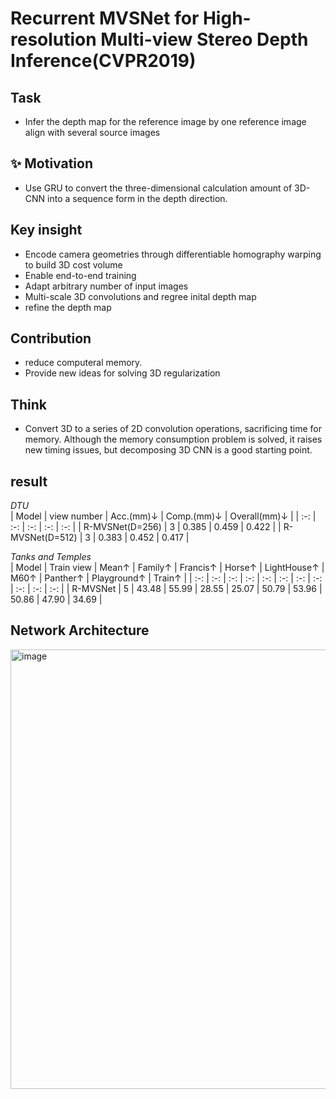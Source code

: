 # Recurrent MVSNet for High-resolution Multi-view Stereo Depth Inference(CVPR2019)

## Task
- Infer the depth map for the reference image by one reference image align with several source images
## :sparkles: Motivation
- Use GRU to convert the three-dimensional calculation amount of 3D-CNN into a sequence form in the depth direction.
## Key insight
- Encode camera geometries through differentiable homography warping to build 3D cost volume  
- Enable end-to-end training  
- Adapt arbitrary number of input images  
- Multi-scale 3D convolutions and regree inital depth map  
- refine the depth map

## Contribution
- reduce computeral memory.
- Provide new ideas for solving 3D regularization

## Think
- Convert 3D to a series of 2D convolution operations, sacrificing time for memory. Although the memory consumption problem is solved, it raises new timing issues, but decomposing 3D CNN is a good starting point.

## result
 
*DTU*  
| Model | view number | Acc.(mm)↓ | Comp.(mm)↓ | Overall(mm)↓ |
| :-: | :-: | :-: | :-: | :-: |
| R-MVSNet(D=256) | 3 | 0.385 | 0.459 | 0.422 |
| R-MVSNet(D=512) | 3 | 0.383 | 0.452 | 0.417 |

*Tanks and Temples*  
| Model | Train view | Mean↑ | Family↑ | Francis↑ | Horse↑ | LightHouse↑ | M60↑ | Panther↑ | Playground↑ | Train↑ |
| :-: | :-: | :-: | :-: | :-: | :-: | :-: | :-: | :-: | :-: | :-: |
| R-MVSNet | 5 | 43.48 | 55.99 | 28.55 | 25.07 | 50.79 | 53.96 | 50.86 | 47.90 | 34.69 |

## Network Architecture

<img width="703" alt="image" src="https://github.com/elleryw0518/MVS/assets/101634608/7a349e37-69ea-4e08-aa4e-f0541bf4b6d3">

